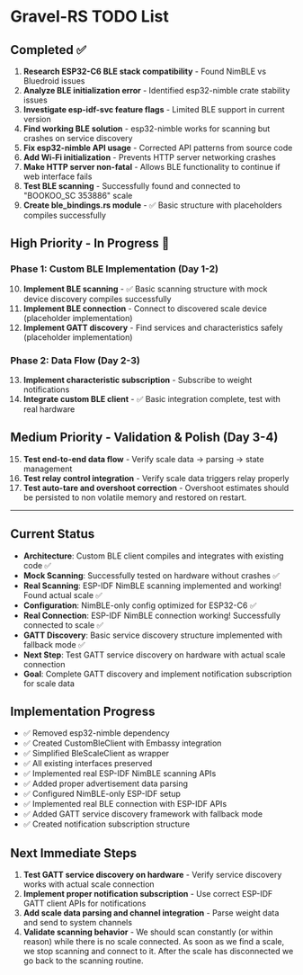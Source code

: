 # Gravel-RS TODO List

## Completed ✅

1. **Research ESP32-C6 BLE stack compatibility** - Found NimBLE vs Bluedroid issues
2. **Analyze BLE initialization error** - Identified esp32-nimble crate stability issues
3. **Investigate esp-idf-svc feature flags** - Limited BLE support in current version
4. **Find working BLE solution** - esp32-nimble works for scanning but crashes on service discovery
5. **Fix esp32-nimble API usage** - Corrected API patterns from source code
6. **Add Wi-Fi initialization** - Prevents HTTP server networking crashes
7. **Make HTTP server non-fatal** - Allows BLE functionality to continue if web interface fails
8. **Test BLE scanning** - Successfully found and connected to "BOOKOO_SC 353886" scale
9. **Create ble_bindings.rs module** - ✅ Basic structure with placeholders compiles successfully

## High Priority - In Progress 🔧

### Phase 1: Custom BLE Implementation (Day 1-2)

10. **Implement BLE scanning** - ✅ Basic scanning structure with mock device discovery compiles successfully
11. **Implement BLE connection** - Connect to discovered scale device (placeholder implementation)
12. **Implement GATT discovery** - Find services and characteristics safely (placeholder implementation)

### Phase 2: Data Flow (Day 2-3)

13. **Implement characteristic subscription** - Subscribe to weight notifications
14. **Integrate custom BLE client** - ✅ Basic integration complete, test with real hardware

## Medium Priority - Validation & Polish (Day 3-4)

15. **Test end-to-end data flow** - Verify scale data -> parsing -> state management
16. **Test relay control integration** - Verify scale data triggers relay properly
17. **Test auto-tare and overshoot correction** - Overshoot estimates should be persisted to non volatile memory and restored on restart.

---

## Current Status

- **Architecture**: Custom BLE client compiles and integrates with existing code ✅
- **Mock Scanning**: Successfully tested on hardware without crashes ✅
- **Real Scanning**: ESP-IDF NimBLE scanning implemented and working! Found actual scale ✅
- **Configuration**: NimBLE-only config optimized for ESP32-C6 ✅
- **Real Connection**: ESP-IDF NimBLE connection working! Successfully connected to scale ✅
- **GATT Discovery**: Basic service discovery structure implemented with fallback mode ✅
- **Next Step**: Test GATT service discovery on hardware with actual scale connection
- **Goal**: Complete GATT discovery and implement notification subscription for scale data

## Implementation Progress

- ✅ Removed esp32-nimble dependency
- ✅ Created CustomBleClient with Embassy integration
- ✅ Simplified BleScaleClient as wrapper
- ✅ All existing interfaces preserved
- ✅ Implemented real ESP-IDF NimBLE scanning APIs
- ✅ Added proper advertisement data parsing
- ✅ Configured NimBLE-only ESP-IDF setup
- ✅ Implemented real BLE connection with ESP-IDF APIs
- ✅ Added GATT service discovery framework with fallback mode
- ✅ Created notification subscription structure

## Next Immediate Steps

1. **Test GATT service discovery on hardware** - Verify service discovery works with actual scale connection
2. **Implement proper notification subscription** - Use correct ESP-IDF GATT client APIs for notifications
3. **Add scale data parsing and channel integration** - Parse weight data and send to system channels
4. **Validate scanning behavior** - We should scan constantly (or within reason) while there is no scale connected. As soon as we find a scale, we stop scanning and connect to it. After the scale has disconnected we go back to the scanning routine.
